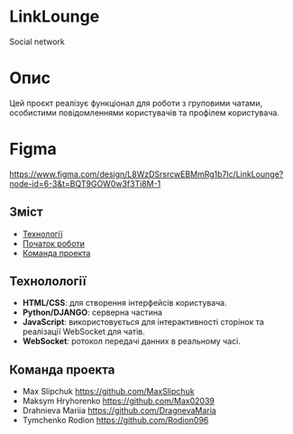 # LinkLounge
Social network

# Опис
Цей проєкт реалізує функціонал для роботи з груповими чатами, особистими повідомленнями користувачів та профілем користувача.

# Figma 
https://www.figma.com/design/L8WzDSrsrcwEBMmRg1b7lc/LinkLounge?node-id=6-3&t=BQT9GOW0w3f3Ti8M-1

## Зміст
- [Технології](#технологии)
- [Початок роботи](#початок-роботи)
- [Команда проекта](#команда-проекта)

## Технолології
- **HTML/CSS**: для створення інтерфейсів користувача.
- **Python/DJANGO**: серверна частина
- **JavaScript**: використовується для інтерактивності сторінок та реалізації WebSocket для чатів.
- **WebSocket**: ротокол передачі данних в реальному часі.

## Команда проекта
- Max Slipchuk
https://github.com/MaxSlipchuk 
- Maksym Hryhorenko
https://github.com/Max02039 
- Drahnieva Mariia
https://github.com/DragnevaMaria
- Tymchenko Rodion
https://github.com/Rodion096

